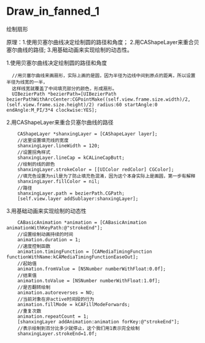 # Draw_in_fanned_1
绘制扇形

原理：1.使用贝塞尔曲线决定绘制圆的路径和角度； 
      2.用CAShapeLayer来重合贝塞尔曲线的路径; 
      3.用基础动画来实现绘制的动态性。


1.使用贝塞尔曲线决定绘制圆的路径和角度

      //用贝塞尔曲线来画扇形，实际上画的是圆，因为半径为边线中间到原点的距离，所以设置半径为线宽的一半，
      这样线宽就覆盖了中间填充部分的颜色，形成扇形。
      UIBezierPath *bezierPath=[UIBezierPath bezierPathWithArcCenter:CGPointMake((self.view.frame.size.width)/2, (self.view.frame.size.height)/2) radius:60 startAngle:0 endAngle:M_PI/3*4 clockwise:YES];


2.用CAShapeLayer来重合贝塞尔曲线的路径

        CAShapeLayer *shanxingLayer = [CAShapeLayer layer];
        //这里设置填充线的宽度
        shanxingLayer.lineWidth = 120;
        //设置拐角样式
        shanxingLayer.lineCap = kCALineCapButt;
        //绘制的线的颜色
        shanxingLayer.strokeColor = [[UIColor redColor] CGColor];
        //填充色设置为nil是为了防止填充色混淆，因为这个本身实际上是画圆，第一步有解释
        shanxingLayer.fillColor = nil;
        //路径
        shanxingLayer.path = bezierPath.CGPath;   
        [self.view.layer addSublayer:shanxingLayer];
        

3.用基础动画来实现绘制的动态性

        CABasicAnimation *animation = [CABasicAnimation animationWithKeyPath:@"strokeEnd"];
        //设置绘制动画持续的时间
        animation.duration = 1;
        //速度控制函数
        animation.timingFunction = [CAMediaTimingFunction functionWithName:kCAMediaTimingFunctionEaseOut];
        //起始值
        animation.fromValue = [NSNumber numberWithFloat:0.0f];
        //结束值
        animation.toValue = [NSNumber numberWithFloat:1.0f];
        //是否翻转绘制
        animation.autoreverses = NO;
        //当前对象在非active时间段的行为
        animation.fillMode = kCAFillModeForwards;
        //重复次数
        animation.repeatCount = 1;
        [shanxingLayer addAnimation:animation forKey:@"strokeEnd"];
        //表示绘制到百分比多少就停止，这个我们用1表示完全绘制
        shanxingLayer.strokeEnd=1.0f;
